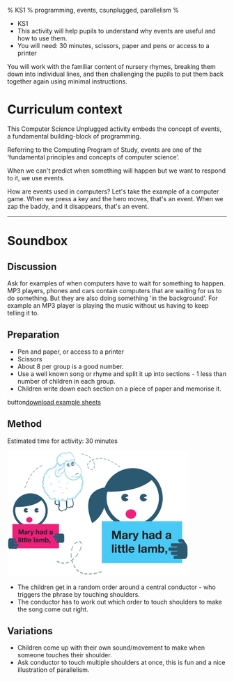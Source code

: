 % KS1
% programming, events, csunplugged, parallelism
%

* KS1
* This activity will help pupils to understand why events are useful and how to use them.
* You will need: 30 minutes, scissors, paper and pens or access to a printer

You will work with the familiar content of nursery rhymes, breaking them down into individual lines, and then challenging the pupils to put them back together again using minimal instructions.

# Curriculum context

This Computer Science Unplugged activity embeds the concept of events, a fundamental building-block of programming.

Referring to the Computing Program of Study, events are one of the ‘fundamental principles and concepts of computer science’.

When we can't predict when something will happen but we want to respond to it, we use events.

How are events used in computers? Let's take the example of a computer game.
When we press a key and the hero moves, that's an event. When we zap the baddy,
and it disappears, that's an event.

----

# Soundbox

## Discussion

Ask for examples of when computers have to wait for something to happen. MP3 players, phones and cars contain computers that are waiting for us to do something. But they are also doing something 'in the background'. For example an MP3 player is playing the music without us having to keep telling it to.

## Preparation

* Pen and paper, or access to a printer
* Scissors
* About 8 per group is a good number.
* Use a well known song or rhyme and split it up into sections - 1 less than number of children in each group. 
* Children write down each section on a piece of paper and memorise it.

button[download example sheets](soundbox_rhymes.md)

## Method

Estimated time for activity: 30 minutes

![maryhad](/assets/images/soundbox/maryhad.jpg)

* The children get in a random order around a central conductor - who triggers the phrase by touching shoulders.
* The conductor has to work out which order to touch shoulders to make the song come out right.

## Variations

* Children come up with their own sound/movement to make when someone touches their shoulder.
* Ask conductor to touch multiple shoulders at once, this is fun and a nice illustration of parallelism.

